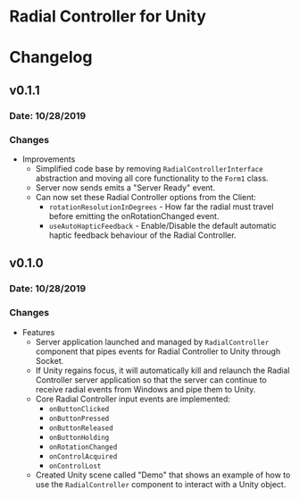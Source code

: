 # Radial Controller for Unity

# Changelog

## v0.1.1

### Date: 10/28/2019

### Changes

- Improvements
    - Simplified code base by removing `RadialControllerInterface` abstraction and moving all core functionality to the `Form1` class.
    - Server now sends emits a "Server Ready" event.
    - Can now set these Radial Controller options from the Client:
        - `rotationResolutionInDegrees` - How far the radial must travel before emitting the onRotationChanged event.
        - `useAutoHapticFeedback` - Enable/Disable the default automatic haptic feedback behaviour of the Radial Controller.

## v0.1.0

### Date: 10/28/2019

### Changes

- Features
    - Server application launched and managed by `RadialController` component that pipes events for Radial Controller to Unity through Socket.
    - If Unity regains focus, it will automatically kill and relaunch the Radial Controller server application so that the server can continue to receive radial events from Windows and pipe them to Unity.
    - Core Radial Controller input events are implemented:
        - `onButtonClicked`
        - `onButtonPressed`
        - `onButtonReleased`
        - `onButtonHolding`
        - `onRotationChanged`
        - `onControlAcquired`
        - `onControlLost`
    - Created Unity scene called "Demo" that shows an example of how to use the `RadialController` component to interact with a Unity object.